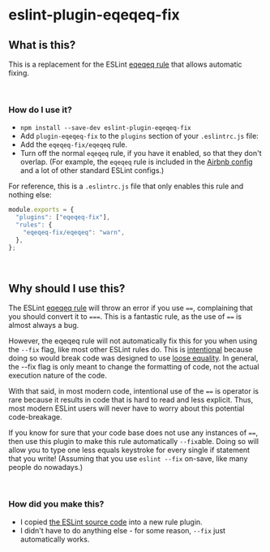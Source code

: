 # eslint-plugin-eqeqeq-fix

## What is this?

This is a replacement for the ESLint [eqeqeq rule](https://eslint.org/docs/rules/eqeqeq) that allows automatic fixing.

<br />

### How do I use it?

* `npm install --save-dev eslint-plugin-eqeqeq-fix`
* Add  `plugin-eqeqeq-fix` to the `plugins` section of your `.eslintrc.js` file:
* Add the `eqeqeq-fix/eqeqeq` rule.
* Turn off the normal `eqeqeq` rule, if you have it enabled, so that they don't overlap. (For example, the `eqeqeq` rule is included in the [Airbnb config](https://github.com/airbnb/javascript) and a lot of other standard ESLint configs.)

For reference, this is a `.eslintrc.js` file that only enables this rule and nothing else:

```js
module.exports = {
  "plugins": ["eqeqeq-fix"],
  "rules": {
    "eqeqeq-fix/eqeqeq": "warn",
  },
};
```

<br />

## Why should I use this?

The ESLint [eqeqeq rule](https://eslint.org/docs/rules/eqeqeq) will throw an error if you use `==`, complaining that you should convert it to `===`. This is a fantastic rule, as the use of `==` is almost always a bug.

However, the eqeqeq rule will not automatically fix this for you when using the `--fix` flag, like most other ESLint rules do. This is [intentional](https://github.com/eslint/eslint/issues/4578) because doing so would break code was designed to use [loose equality](https://developer.mozilla.org/en-US/docs/Web/JavaScript/Equality_comparisons_and_sameness#loose_equality_using). In general, the --fix flag is only meant to change the formatting of code, not the actual execution nature of the code.

With that said, in most modern code, intentional use of the `==` is operator is rare because it results in code that is hard to read and less explicit. Thus, most modern ESLint users will never have to worry about this potential code-breakage.

If you know for sure that your code base does not use any instances of `==`, then use this plugin to make this rule automatically `--fix`able. Doing so will allow you to type one less equals keystroke for every single if statement that you write! (Assuming that you use `eslint --fix` on-save, like many people do nowadays.)

<br />

### How did you make this?

* I copied [the ESLint source code](https://github.com/eslint/eslint/blob/master/lib/rules/eqeqeq.js) into a new rule plugin.
* I didn't have to do anything else - for some reason, `--fix` just automatically works.

<br />
